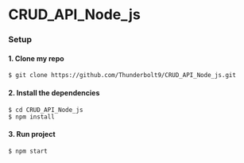 # CRUD_API_Node_js

### Setup

#### 1. Clone my repo

```console
$ git clone https://github.com/Thunderbolt9/CRUD_API_Node_js.git
```

#### 2. Install the dependencies

```console
$ cd CRUD_API_Node_js
$ npm install
```

#### 3. Run project
```console
$ npm start
```


